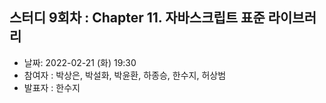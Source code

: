 ## 스터디 9회차 : Chapter 11. 자바스크립트 표준 라이브러리

- 날짜: 2022-02-21 (화) 19:30
- 참여자 : 박상은, 박설화, 박윤환, 하종승, 한수지, 허상범
- 발표자 : 한수지
